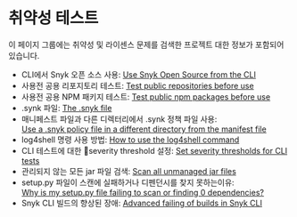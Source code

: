 # 취약성 테스트



이 페이지 그룹에는 취약성 및 라이센스 문제를 검색한 프로젝트 대한 정보가 포함되어 있습니다.

* CLI에서 Snyk 오픈 소스 사용: [Use Snyk Open Source from the CLI](https://github.com/snyk/user-docs/blob/5e52535b78618f57eda40eb08fc8fbf91e16f1f0/docs/features/snyk-cli/test-for-vulnerabilities/use-snyk-open-source-from-the-cli.md)
* 사용전 공용 리포지토리 테스트: [Test public repositories before use](https://github.com/snyk/user-docs/blob/5e52535b78618f57eda40eb08fc8fbf91e16f1f0/docs/features/snyk-cli/test-for-vulnerabilities/test-public-repositories-before-use.md)
* 사용전 공용 NPM 패키지 테스트: [Test public npm packages before use](https://github.com/snyk/user-docs/blob/5e52535b78618f57eda40eb08fc8fbf91e16f1f0/docs/features/snyk-cli/test-for-vulnerabilities/test-public-npm-packages-before-use.md)
* .synk 파일: [The .snyk file](https://github.com/snyk/user-docs/blob/5e52535b78618f57eda40eb08fc8fbf91e16f1f0/docs/features/snyk-cli/test-for-vulnerabilities/the-.snyk-file.md)
* 매니페스트 파일과 다른 디렉터리에서 .synk 정책 파일 사용: \
  [Use a .snyk policy file in a different directory from the manifest file](https://github.com/snyk/user-docs/blob/5e52535b78618f57eda40eb08fc8fbf91e16f1f0/docs/features/snyk-cli/test-for-vulnerabilities/using-a-.snyk-file-in-a-separate-directory-than-the-manifest-file.md)
* log4shell 명령 사용 방법: [How to use the log4shell command](https://github.com/snyk/user-docs/blob/5e52535b78618f57eda40eb08fc8fbf91e16f1f0/docs/features/snyk-cli/test-for-vulnerabilities/how-to-use-the-log4shell-command.md)
* CLI 테스트에 대한 severity threshold 설정: [Set severity thresholds for CLI tests](https://github.com/snyk/user-docs/blob/5e52535b78618f57eda40eb08fc8fbf91e16f1f0/docs/features/snyk-cli/test-for-vulnerabilities/set-severity-thresholds-for-cli-tests.md)
* 관리되지 않는 모든 jar 파일 검색: [Scan all unmanaged jar files](https://github.com/snyk/user-docs/blob/5e52535b78618f57eda40eb08fc8fbf91e16f1f0/docs/features/snyk-cli/test-for-vulnerabilities/scan-all-unmanaged-jar-files.md)
* setup.py 파일이 스캔에 실패하거나 디펜던시를 찾지 못하는이유: \
  [Why is my setup.py file failing to scan or finding 0 dependencies?](https://github.com/snyk/user-docs/blob/5e52535b78618f57eda40eb08fc8fbf91e16f1f0/docs/features/snyk-cli/test-for-vulnerabilities/why-is-my-setup.py-file-failing-to-scan-or-finding-0-dependencies.md)
* Snyk CLI 빌드의 향상된 장애: [Advanced failing of builds in Snyk CLI](https://github.com/snyk/user-docs/blob/5e52535b78618f57eda40eb08fc8fbf91e16f1f0/docs/features/snyk-cli/test-for-vulnerabilities/advanced-failing-of-builds-in-snyk-cli.md)
